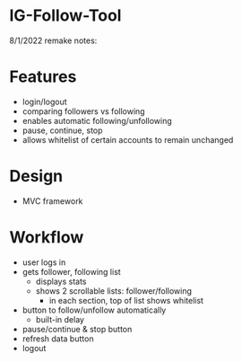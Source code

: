 # IG-Follow-Tool

8/1/2022 remake notes:

# Features
- login/logout
- comparing followers vs following
- enables automatic following/unfollowing
- pause, continue, stop
- allows whitelist of certain accounts to remain unchanged

# Design
- MVC framework

# Workflow
- user logs in
- gets follower, following list 
  - displays stats
  - shows 2 scrollable lists: follower/following
    - in each section, top of list shows whitelist
- button to follow/unfollow automatically
  - built-in delay
- pause/continue & stop button
- refresh data button
- logout
